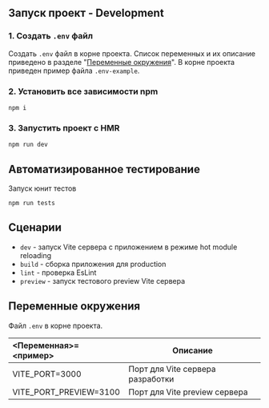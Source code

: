 ## Запуск проект - Development

### 1. Создать `.env` файл

Создать `.env` файл в корне проекта. Список переменных и их описание приведено в разделе "[Переменные окружения](#переменные-окружения)". В корне проекта приведен пример файла `.env-example`.

### 2. Установить все зависимости npm

```
npm i
```

### 3. Запустить проект c HMR

```
npm run dev
```


## Автоматизированное тестирование

Запуск юнит тестов

```
npm run tests
```

## Сценарии

- `dev` - запуск Vite сервера с приложением в режиме hot module reloading
- `build` - сборка приложения для production
- `lint` - проверка EsLint
- `preview` - запуск тестового preview Vite сервера

## Переменные окружения

Файл `.env` в корне проекта.

| <Переменная>=<пример> | Описание |
| :--- | --- |
| VITE_PORT=3000 | Порт для Vite сервера разработки |
| VITE_PORT_PREVIEW=3100 | Порт для Vite preview сервера |

